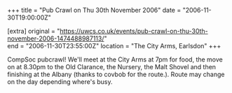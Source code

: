 +++
title = "Pub Crawl on Thu 30th November 2006"
date = "2006-11-30T19:00:00Z"

[extra]
original = "https://uwcs.co.uk/events/pub-crawl-on-thu-30th-november-2006-1474488987113/"    
end = "2006-11-30T23:55:00Z"
location = "The City Arms, Earlsdon"
+++

CompSoc pubcrawl\! We'll meet at the City Arms at 7pm for food, the move on at 8.30pm to the Old Clarance, the Nursery, the Malt Shovel and then finishing at the Albany (thanks to covbob for the route.). Route may change on the day depending where's busy.

